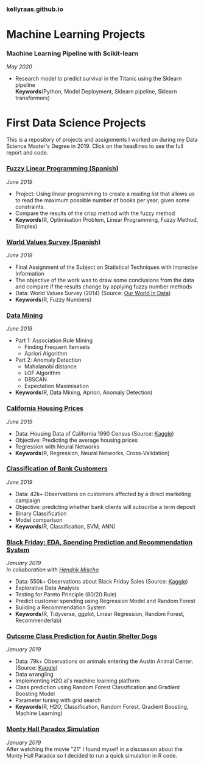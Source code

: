 ### kellyraas.github.io

# Machine Learning Projects

### Machine Learning Pipeline with Scikit-learn
*May 2020* </br>
- Research model to predict survival in the Titanic using the Sklearn pipeline </br>
**Keywords**(Python, Model Deployment, Sklearn pipeline, Sklearn transformers)

# First Data Science Projects

This is a repository of projects and assignments I worked on during my Data Science Master's Degree in 2019. Click on the headlines to see the full report and code.

### [Fuzzy Linear Programming (Spanish)](https://kellyraas.github.io/Projects/Linear_Programming/linear-opt-problem-reading-list.html)
*June 2019* </br>
- Project: Using linear programming to create a reading list that allows us to read the maximum possible number of books per year, given some constraints.
- Compare the results of the crisp method with the fuzzy method  </br>
- **Keywords**(R, Optimisation Problem, Linear Programming, Fuzzy Method, Simplex)


### [World Values Survey (Spanish)](https://kellyraas.github.io/Projects/World_Values_Survey/Trabajo-Final.html)
*June 2019* </br>
- Final Assignment of the Subject on Statistical Techniques with Imprecise Information
- The objective of the work was to draw some conclusions from the data and compare if the results change by applying fuzzy number methods
- Data: World Values Survey (2014) (Source: [Our World in Data](https://ourworldindata.org/trust#trust-and-economic-outcomes.))  </br>
- **Keywords**(R, Fuzzy Numbers)

### [Data Mining](https://kellyraas.github.io/Projects/Data_Mining/Data_Mining.html)
*June 2019* </br>
- Part 1: Association Rule Mining
  - Finding Frequent Itemsets
  - Apriori Algorithm
- Part 2: Anomaly Detection
  - Mahalanobi distance
  - LOF Algorithm
  - DBSCAN
  - Expectation Maximisation  </br>
- **Keywords**(R, Data Mining, Apriori, Anomaly Detection)


### [California Housing Prices](https://kellyraas.github.io/Projects/California_Housing_Prices/California_Housing_Prices.html)
*June 2019* </br>
- Data: Housing Data of California 1990 Census (Source: [Kaggle](https://www.kaggle.com/camnugent/california-housing-prices))
- Objective: Predicting the average housing prices
- Regression with Neural Networks  </br>
- **Keywords**(R, Regression, Neural Networks, Cross-Validation)


### [Classification of Bank Customers](https://kellyraas.github.io/Projects/Classification_Bank/Bank_Customers_Classificacion.html)
*June 2019* </br>
- Data: 42k+ Observations on customers affected by a direct marketing campaign
- Objective: predicting whether bank clients will subscribe a term deposit  
- Binary Classification
- Model comparison  </br>
- **Keywords**(R, Classification, SVM, ANN)


### [Black Friday: EDA, Spending Prediction and Recommendation System](https://kellyraas.github.io/Projects/Black_Friday/Black_Friday.html)
*January 2019* </br>
*In collaboration with [Hendrik Mischo](https://github.com/hendrik-mischo)*
- Data: 550k+ Observations about Black Friday Sales (Source: [Kaggle](https://www.kaggle.com/mehdidag/black-friday/home))
- Explorative Data Analysis
- Testing for Pareto Principle (80/20 Rule)
- Predict customer spending using Regression Model and Random Forest
- Building a Recommendation System  </br>
- **Keywords**(R, Tidyverse, ggplot, Linear Regression, Random Forest, Recommenderlab)


### [Outcome Class Prediction for Austin Shelter Dogs](https://kellyraas.github.io/Projects/Austin_Animal_Shelter/Austin_Animal_Shelter.html)
*January 2019*
- Data: 79k+ Observations on animals entering the Austin Animal Center. (Source: [Kaggle](https://www.kaggle.com/aaronschlegel/austin-animal-center-shelter-intakes-and-outcomes#aac_outcomes.csv))
- Data wrangling
- Implementing H2O.ai's machine learning platform
- Class prediction using Random Forest Classification and Gradient Boosting Model
- Parameter tuning with grid search </br>
- **Keywords**(R, H2O, Classification, Random Forest, Gradient Boosting, Machine Learning)

### [Monty Hall Paradox Simulation](https://kellyraas.github.io/Projects/Monty_Hall_Simulation/Monty_Hall_Simulation.html)
*January 2019* </br>
After watching the movie "21" I found myself in a discussion about the Monty Hall Paradox so I decided to run a quick simulation in R code.
